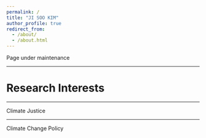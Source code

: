 ```yaml
---
permalink: /
title: "JI SOO KIM"
author_profile: true
redirect_from: 
  - /about/
  - /about.html
---
```


Page under maintenance

---
Research Interests
=========
----
Climate Justice

----
Climate Change Policy
